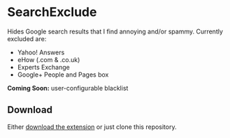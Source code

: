 # SearchExclude

Hides Google search results that I find annoying and/or spammy. Currently excluded are:

* Yahoo! Answers
* eHow (.com & .co.uk)
* Experts Exchange
* Google+ People and Pages box

**Coming Soon:** user-configurable blacklist

## Download

Either [download the extension](https://github.com/lhagan/SearchExclude/blob/master/SearchExclude.safariextz?raw=true) or just clone this repository.
